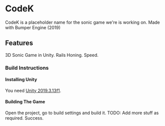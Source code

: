 # CodeK
CodeK is a placeholder name for the sonic game we're is working on.
Made with Bumper Engine (2019)

## Features
3D Sonic Game in Unity.
Rails
Honing.
Speed.

### Build Instructions
#### Installing Unity
You need [Unity 2019.3.13f1](https://unity.com/releases/editor/whats-new/2019.3.13).
#### Building The Game
Open the project, go to build settings and build it.
TODO: Add more stuff as required.
Success.
